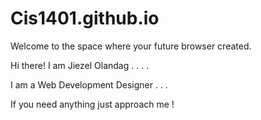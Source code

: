 # Cis1401.github.io
Welcome to the space where your future browser created.

Hi there! I am Jiezel Olandag . . . .

I am a Web Development Designer . . . 

If you need anything just approach me !
